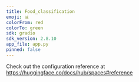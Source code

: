 ```yaml
---
title: Food_classification
emoji: 📊
colorFrom: red
colorTo: green
sdk: gradio
sdk_version: 2.8.10
app_file: app.py
pinned: false
---
```


Check out the configuration reference at https://huggingface.co/docs/hub/spaces#reference
